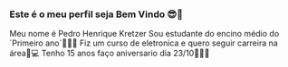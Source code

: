 ### Este é o meu perfil seja Bem Vindo 😎🤙

Meu nome é Pedro Henrique Kretzer
Sou estudante do encino médio do ´Primeiro ano´👨‍🎓📖
Fiz um curso de eletronica e quero seguir carreira na área📱💻
Tenho 15 anos faço aniversario dia 23/10🦂♏🎂
